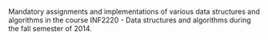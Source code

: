 Mandatory assignments and implementations of various data structures and algorithms in the course INF2220 - Data structures and algorithms during the fall semester of 2014.
